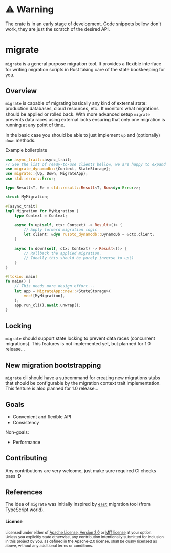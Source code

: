 [`east`]: https://github.com/okv/east

# :warning: Warning
The crate is in an early stage of development. Code snippets bellow don't work,
they are just the scratch of the desired API.

# migrate

`migrate` is a general purpose migration tool.
It provides a flexible interface for writing migration scripts in Rust taking
care of the state bookkeeping for you.

## Overview

`migrate` is capable of migrating basically any kind of external state: production databases,
cloud resources, etc.. It monitors what migrations should be applied or rolled back.
With more advanced setup `migrate` prevents data races using external locks ensuring
that only one migration is running at any point of time.

In the basic case you should be able to just implement `up` and (optionally) `down`
methods.

Example boilerplate

```rust
use async_trait::async_trait;
// See the list of ready-to-use clients bellow, we are happy to expand the it!
use migrate_dynamodb::{Context, StateStorage};
use migrate::{Up, Down, MigrateApp};
use std::error::Error;

type Result<T, E> = std::result::Result<T, Box<dyn Error>>;

struct MyMigration;

#[async_trait]
impl Migration for MyMigration {
    type Context = Context;

    async fn up(self, ctx: Context) -> Result<()> {
        // Apply forward migration logic
        let client: &dyn rusoto_dynamodb::DynamoDb = &ctx.client;
    }

    async fn down(self, ctx: Context) -> Result<()> {
        // Rollback the applied migration.
        // Ideally this should be purely inverse to up()
    }
}

#[tokio::main]
fn main() {
    // This needs more design effort...
    let app = MigrateApp::new::<StateStorage>(
        vec![MyMigration],
    );
    app.run_cli().await.unwrap();
}
```

## Locking

`migrate` should support state locking to prevent data races (concurrent migrations).
This features is not implemented yet, but planned for 1.0 release...

## New migration bootstrapping

`migrate` cli should have a subcommand for creating new migrations stubs
that should be configurable by the migration context trait implementation.
This feature is also planned for 1.0 release...

## Goals

- Convenient and flexible API
- Consistency

Non-goals:

- Performance

## Contributing

Any contributions are very welcome, just make sure required CI checks pass :D

## References

The idea of `migrate` was initially inspired by [`east`] migration tool (from TypeScript world).

#### License

<sup>
Licensed under either of <a href="LICENSE-APACHE">Apache License, Version
2.0</a> or <a href="LICENSE-MIT">MIT license</a> at your option.
</sup>

<br>

<sub>
Unless you explicitly state otherwise, any contribution intentionally submitted
for inclusion in this project by you, as defined in the Apache-2.0 license, shall be
dually licensed as above, without any additional terms or conditions.
</sub>
